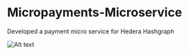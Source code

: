# Micropayments-Microservice
Developed a payment micro service for Hedera Hashgraph

![Alt text](hedera.png?raw=true "Architecture")

